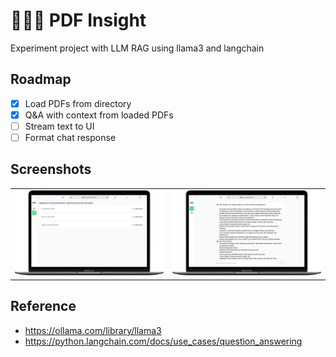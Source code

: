 # 🦙🦙🦙 PDF Insight

Experiment project with LLM RAG using llama3 and langchain

## Roadmap
- [x] Load PDFs from directory
- [x] Q&A with context from loaded PDFs
- [ ] Stream text to UI
- [ ] Format chat response

## Screenshots

<table>
    <tr>
        <td>
          <img src="./doc/sc1.png" />
        </td>
        <td>
         <img src="./doc/sc2.png" />
        </td>
    </tr>
</table>

## Reference
- https://ollama.com/library/llama3
- https://python.langchain.com/docs/use_cases/question_answering
